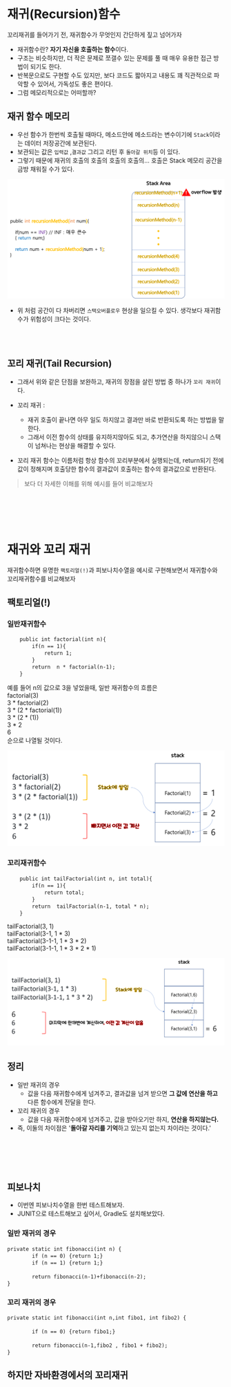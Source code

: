 # 재귀(Recursion)함수
꼬리재귀를 들어가기 전, 재귀함수가 무엇인지 간단하게 짚고 넘어가자
- 재귀함수란? **자기 자신을 호출하는 함수**이다. 
- 구조는 비슷하지만, 더 작은 문제로 쪼갤수 있는 문제를 풀 때 매우 유용한 접근 방법이 되기도 한다.
- 반복문으로도 구현할 수도 있지만, 보다 코드도 짧아지고 내용도 꽤 직관적으로 파악할 수 있어서, 가독성도 좋은 편이다.
- 그럼 메모리적으로는 어떠할까?

## 재귀 함수 메모리 
- 우선 함수가 한번씩 호출될 때마다, 메소드안에 메소드라는 변수이기에 `Stack`이라는 데이터 저장공간에 보관된다.
- 보관되는 값은 `입력값` ,`결과값` 그리고 리턴 후 `돌아갈 위치`등 이 있다.
- 그렇기 때문에 재귀의 호출의 호출의 호출의 호출의... 호출은 Stack 메모리 공간을 금방 채워질 수가 있다.
<img src="./images/recursionFuntion.png">

- 위 처럼 공간이 다 차버리면 `스택오버플로우` 현상을 일으킬 수 있다. 생각보다 재귀함수가 위험성이 크다는 것이다.

<br></br>
## 꼬리 재귀(Tail Recursion)
- 그래서 위와 같은 단점을 보완하고, 재귀의 장점을 살린 방법 중 하나가 `꼬리 재귀`이다.
- 꼬리 재귀 :
    - 재귀 호출이 끝나면 아무 일도 하지않고 결과만 바로 반환되도록 하는 방법을 말한다.
    - 그래서 이전 함수의 상태를 유지하지않아도 되고, 추가연산을 하지않으니 스택이 넘쳐나는 현상을 해결할 수 있다.

- 꼬리 재귀 함수는 이름처럼 항상 함수의 꼬리부분에서 실행되는데, return되기 전에 값이 정해지며 호출당한 함수의 결과값이 호출하는 함수의 결과값으로 반환된다.

> 보다 더 자세한 이해를 위해 예시를 들어 비교해보자

<br></br>
<br></br>




# 재귀와 꼬리 재귀
재귀함수하면 유명한 `팩토리얼(!)`과 피보나치수열을 예시로 구현해보면서 
재귀함수와 꼬리재귀함수를 비교해보자 

## 팩토리얼(!)

### 일반재귀함수

```
    public int factorial(int n){
        if(n == 1){
            return 1;
        }
        return  n * factorial(n-1);
    }
```
예를 들어 n의 값으로 3을 넣었을때, 일반 재귀함수의 흐름은   
factorial(3)   
3 * factorial(2)  
3 * (2  * factorial(1))  
3 * (2  * (1))  
3 * 2  
6  
순으로 나열될 것이다.

<img src="./images/general_Recursion.png">


### 꼬리재귀함수
```
    public int tailFactorial(int n, int total){
        if(n == 1){
            return total;
        }
        return  tailFactorial(n-1, total * n);
    }
```
tailFactorial(3, 1)   
tailFactorial(3-1, 1 * 3)   
tailFactorial(3-1-1, 1 * 3 * 2)   
tailFactorial(3-1-1, 1 * 3 * 2 * 1)   

<img src="./images/tail_Recursion.png">


## 정리 
 - 일반 재귀의 경우
     - 값을 다음 재귀함수에게 넘겨주고, 결과값을 넘겨 받으면 **그 값에 연산을 하고** 다른 함수에게 전달을 한다.
 - 꼬리 재귀의 경우
     - 값을 다음 재귀함수에게 넘겨주고, 값을 받아오기만 하지, **연산을 하지않는다.**   
 - 즉, 이둘의 차이점은 '**돌아갈 자리를 기억**하고 있는지 없는지 차이라는 것이다.'

<br></br>
<br></br>
## 피보나치
- 이번엔 피보나치수열을 한번 테스트해보자.
- JUNIT으로 테스트해보고 싶어서, Gradle도 설치해보았다.
### 일반 재귀의 경우
```
private static int fibonacci(int n) {
        if (n == 0) {return 1;}
        if (n == 1) {return 1;}

        return fibonacci(n-1)+fibonacci(n-2);
}
```

### 꼬리 재귀의 경우 
```
private static int fibonacci(int n,int fibo1, int fibo2) {
        
        if (n == 0) {return fibo1;}

        return fibonacci(n-1,fibo2 , fibo1 + fibo2);
}
```


 ## 하지만 자바환경에서의 꼬리재귀
